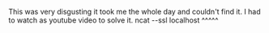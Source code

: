 This was very disgusting it took me the whole day and couldn't find it.
I had to watch as youtube video to solve it.
ncat --ssl localhost  ^^^^^